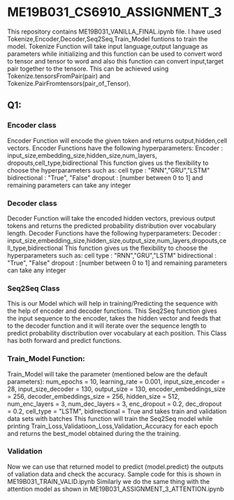 # ME19B031_CS6910_ASSIGNMENT_3

This repository contains ME19B031_VANILLA_FINAL.ipynb file.
I have used Tokenize,Encoder,Decoder,Seq2Seq,Train_Model funtions to train the model.
Tokenize Function will take input language,output language as parameters while initializing and this function can be used to convert word to tensor and tensor to word and also this function can convert input,target pair together to the tensore. This can be achieved using Tokenize.tensorsFromPair(pair) and Tokenize.PairFromtensors(pair_of_Tensor).
## Q1:
### Encoder class
Encoder Function will encode the given token and returns output,hidden,cell vectors.
Encoder Functions have the following hyperparameters:
Encoder : input_size,embedding_size,hidden_size,num_layers, dropouts,cell_type,bidirectional
This function gives us the flexibility to choose the hyperparameters such as:
cell type : "RNN","GRU","LSTM"
bidirectional : "True", "False"
dropout : [number between 0 to 1]
and remaining parameters can take any integer 
### Decoder class
Decoder Function will take the encoded hidden vectors, previous output tokens and returns the predicted probability distribution over vocabulary length.
Decoder Functions have the following hyperparameters:
Decoder : input_size,embedding_size,hidden_size,output_size,num_layers,dropouts,cell_type,bidirectional
This function gives us the flexibility to choose the hyperparameters such as:
cell type : "RNN","GRU","LSTM"
bidirectional : "True", "False"
dropout : [number between 0 to 1]
and remaining parameters can take any integer 
### Seq2Seq Class
This is our Model which will help in training/Predicting the sequence with the help of encoder and decoder functions. This Seq2Seq function gives the input sequence to the encoder, takes the hidden vector and feeds that to the decoder function and it will iterate over the sequence length to predict probability disctribution over vocabulary at each position.
This Class has both forward and predict functions.
### Train_Model Function:
Train_Model will take the parameter (mentioned below are the default parameters):
num_epochs = 10,
learning_rate = 0.001,
input_size_encoder = 28,
input_size_decoder = 130,
output_size = 130,
encoder_embeddings_size = 256,
decoder_embeddings_size = 256,
hidden_size = 512,
num_enc_layers = 3,
num_dec_layers = 3,
enc_dropout = 0.2,
dec_dropout = 0.2,
cell_type = "LSTM",
bidirectional = True
and takes train and validation data sets with batches
This function will train the Seq2Seq model while printing Train_Loss,Validatioon_Loss,Validation_Accuracy for each epoch and returns the best_model obtained during the the training.
### Validation
Now we can use that returned model to predict (model.predict) the outputs of valiation data and check the accuracy.
Sample code for this is shown in ME19B031_TRAIN_VALID.ipynb
Similarly we do the same thing with the attention model as shown in ME19B031_ASSIGNMENT_3_ATTENTION.ipynb

